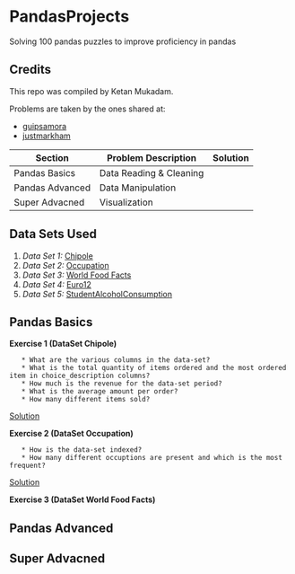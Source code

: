 # PandasProjects
Solving 100 pandas puzzles to improve proficiency in pandas

## Credits

This repo was compiled by Ketan Mukadam.

Problems are taken by the ones shared at:

* [guipsamora](https://github.com/guipsamora/pandas_exercises)
* [justmarkham](https://github.com/justmarkham/DAT8)

| Section | Problem Description | Solution |
----------|---------------------|----------|
| Pandas Basics | Data Reading & Cleaning | |
| Pandas Advanced | Data Manipulation | |
| Super Advacned | Visualization | |

## Data Sets Used
1. *Data Set 1:* [Chipole](https://raw.githubusercontent.com/justmarkham/DAT8/master/data/chipotle.tsv)
2. *Data Set 2:* [Occupation](https://raw.githubusercontent.com/justmarkham/DAT8/master/data/u.user)
3. *Data Set 3:* [World Food Facts](http://world.openfoodfacts.org/data/en.openfoodfacts.org.products.csv)
4. *Data Set 4:* [Euro12](https://raw.githubusercontent.com/jokecamp/FootballData/master/Euro%202012/Euro%202012%20stats%20TEAM.csv)
5. *Data Set 5:* [StudentAlcoholConsumption](https://github.com/guipsamora/pandas_exercises/blob/master/04_Apply/Students_Alcohol_Consumption/student-mat.csv)

## Pandas Basics

**Exercise 1 (DataSet Chipole)**

       * What are the various columns in the data-set?
       * What is the total quantity of items ordered and the most ordered item in choice_description columns?
       * How much is the revenue for the data-set period?
       * What is the average amount per order?
       * How many different items sold?
[Solution](https://github.com/ketanmukadam/PandasProjects/blob/master/Exercise1_Chipotle.ipynb)

**Exercise 2 (DataSet Occupation)**

       * How is the data-set indexed?
       * How many different occuptions are present and which is the most frequent?
       
[Solution](https://github.com/ketanmukadam/PandasProjects/blob/master/Exercise2_Occupation.ipynb)

**Exercise 3 (DataSet World Food Facts)**
          
 
## Pandas Advanced

## Super Advacned
